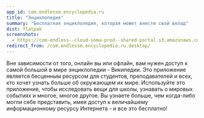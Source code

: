 ```yaml
---
app_id: com.endlessm.encyclopedia.ru
title: "Энциклопедия"
summary: "Бесплатная энциклопедия, которая может внести свой вклад"
dist: flatpak
screenshots:
  - https://com-endless--cloud-soma-prod--shared-portal.s3.amazonaws.com/apps.359.screenshots.c893bc75-7755-42bd-8887-be64aecea58e_20200715185526066.png
redirect_from: /com.endlessm.encyclopedia.ru.desktop/
---
```


<p>Вне зависимости от того, онлайн вы или офлайн, вам нужен доступ к самой большой в мире энциклопедии - Википедии. Это приложение является бесценным ресурсом для студентов, преподавателей и всех, кто хочет узнать больше об окружающем их мире. Используйте это приложение, чтобы исследовать вещи для школы, узнавать о мировых событиях и многое, многое другое. Вы узнаете больше, чем когда-либо могли себе представить, имея доступ к величайшему информационному ресурсу Интернета - и все это бесплатно!</p>